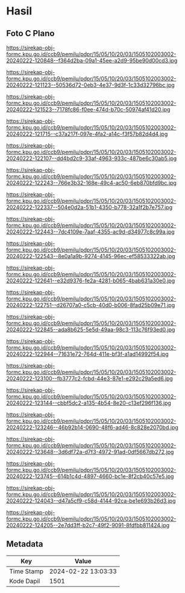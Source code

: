 # Hasil

## Foto C Plano

https://sirekap-obj-formc.kpu.go.id/ccb9/pemilu/pdpr/15/05/10/20/03/1505102003002-20240222-120848--f364d2ba-09a1-45ee-a2d9-95be90d00cd3.jpg

https://sirekap-obj-formc.kpu.go.id/ccb9/pemilu/pdpr/15/05/10/20/03/1505102003002-20240222-121123--50536d72-0eb3-4e37-9d3f-1c33d32796bc.jpg

https://sirekap-obj-formc.kpu.go.id/ccb9/pemilu/pdpr/15/05/10/20/03/1505102003002-20240222-121523--7178fc86-f0ee-474d-b70c-50974af41d20.jpg

https://sirekap-obj-formc.kpu.go.id/ccb9/pemilu/pdpr/15/05/10/20/03/1505102003002-20240222-121715--c37a217f-097e-4fa2-a14c-f3f57b82d4d4.jpg

https://sirekap-obj-formc.kpu.go.id/ccb9/pemilu/pdpr/15/05/10/20/03/1505102003002-20240222-122107--dd4bd2c9-33af-4963-933c-487be6c30ab5.jpg

https://sirekap-obj-formc.kpu.go.id/ccb9/pemilu/pdpr/15/05/10/20/03/1505102003002-20240222-122243--766e3b32-168e-49c4-ac50-6eb870bfd9bc.jpg

https://sirekap-obj-formc.kpu.go.id/ccb9/pemilu/pdpr/15/05/10/20/03/1505102003002-20240222-122337--504e0d2a-51b1-4350-b778-32a1f2b7e757.jpg

https://sirekap-obj-formc.kpu.go.id/ccb9/pemilu/pdpr/15/05/10/20/03/1505102003002-20240222-122443--7dc4109e-7aaf-4355-ac9d-d34977c8c99a.jpg

https://sirekap-obj-formc.kpu.go.id/ccb9/pemilu/pdpr/15/05/10/20/03/1505102003002-20240222-122543--8e0a1a9b-9274-4145-96ec-ef58533322ab.jpg

https://sirekap-obj-formc.kpu.go.id/ccb9/pemilu/pdpr/15/05/10/20/03/1505102003002-20240222-122641--e32d9376-fe2a-4281-b065-4bab631a30e0.jpg

https://sirekap-obj-formc.kpu.go.id/ccb9/pemilu/pdpr/15/05/10/20/03/1505102003002-20240222-122751--d26707a0-c5cb-40d0-b006-8fad25b09e71.jpg

https://sirekap-obj-formc.kpu.go.id/ccb9/pemilu/pdpr/15/05/10/20/03/1505102003002-20240222-122845--ada8b625-5e5d-49aa-98c3-113c76f93ed0.jpg

https://sirekap-obj-formc.kpu.go.id/ccb9/pemilu/pdpr/15/05/10/20/03/1505102003002-20240222-122944--71631e72-764d-411e-bf3f-a1ad14992f54.jpg

https://sirekap-obj-formc.kpu.go.id/ccb9/pemilu/pdpr/15/05/10/20/03/1505102003002-20240222-123100--fb3777c2-fcbd-44e3-87e1-e292c29a5ed6.jpg

https://sirekap-obj-formc.kpu.go.id/ccb9/pemilu/pdpr/15/05/10/20/03/1505102003002-20240222-123144--cbbf5dc2-a135-4b54-8e20-c13ef296f136.jpg

https://sirekap-obj-formc.kpu.go.id/ccb9/pemilu/pdpr/15/05/10/20/03/1505102003002-20240222-123246--46b92b14-0690-48f6-ad46-8c828e2070bd.jpg

https://sirekap-obj-formc.kpu.go.id/ccb9/pemilu/pdpr/15/05/10/20/03/1505102003002-20240222-123648--3d6df72a-d7f3-4972-91ad-0df5667db272.jpg

https://sirekap-obj-formc.kpu.go.id/ccb9/pemilu/pdpr/15/05/10/20/03/1505102003002-20240222-123745--614b1c4d-4897-4660-bc1e-8f2cb40c57e5.jpg

https://sirekap-obj-formc.kpu.go.id/ccb9/pemilu/pdpr/15/05/10/20/03/1505102003002-20240222-124043--d47a5cf9-c58d-4144-92ca-be1e693b26d3.jpg

https://sirekap-obj-formc.kpu.go.id/ccb9/pemilu/pdpr/15/05/10/20/03/1505102003002-20240222-124205--2e7dd3ff-b2c7-49f2-9091-8fdfbb811424.jpg


## Metadata

| Key        | Value               |
| ---------- | ------------------- |
| Time Stamp | 2024-02-22 13:03:33 |
| Kode Dapil | 1501                |



